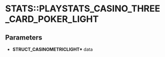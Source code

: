 # STATS::PLAYSTATS_CASINO_THREE_CARD_POKER_LIGHT

## Parameters
* **STRUCT_CASINOMETRICLIGHT\*** data